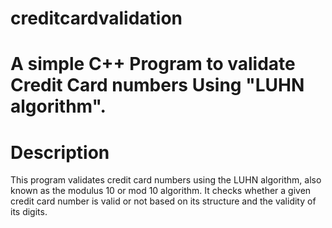 # creditcardvalidation
# A simple C++ Program to validate Credit Card numbers Using "LUHN algorithm".
# Description 
This program validates credit card numbers using the LUHN algorithm, also known as the modulus 10 or mod 10 algorithm. It checks whether a given credit card number is valid or not based on its structure and the validity of its digits.
